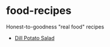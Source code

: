 food-recipes
============

Honest-to-goodness "real food" recipes

* [Dill Potato Salad](blob/master/sides/DillPotatoSalad.md)
